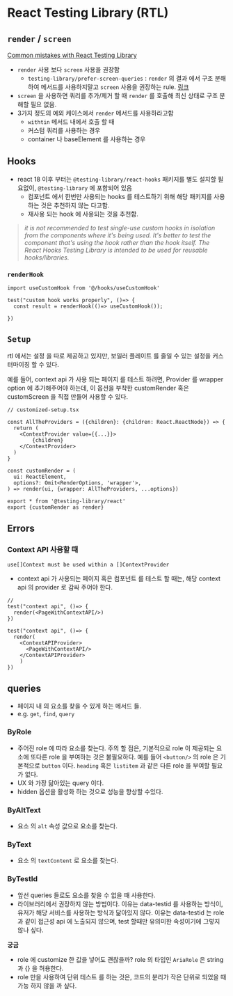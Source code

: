# React Testing Library (RTL)

## `render` / `screen`

[Common mistakes with React Testing Library](https://seongry.github.io/2021/06-20-common-mistakes-with-rty/)

- `render` 사용 보다 `screen` 사용을 권장함
  - `testing-library/prefer-screen-queries` : `render` 의 결과 에서 구조 분해하여 메서드를 사용하지말고 `screen` 사용을 권장하는 rule. [링크](https://github.com/testing-library/eslint-plugin-testing-library/blob/main/docs/rules/prefer-screen-queries.md)
- `screen` 을 사용하면 쿼리를 추가/제거 할 때 `render` 를 호출해 최신 상태로 구조 분해할 필요 없음.
- 3가지 정도의 예외 케이스에서 `render` 메서드를 사용하라고함
  - `withtin` 메서드 내에서 호출 할 때
  - 커스텀 쿼리를 사용하는 경우
  - container 나 baseElement 를 사용하는 경우


## Hooks
- react 18 이후 부터는 `@testing-library/react-hooks` 패키지를 별도 설치할 필요없이, `@testing-library` 에 포함되어 있음
  - 컴포넌트 에서 한번만 사용되는 hooks 를 테스트하기 위해 해당 패키지를 사용하는 것은 추천하지 않는 다고함.
  - 재사용 되는 hook 에 사용되는 것을 추천함.

> *it is not recommended to test single-use custom hooks in isolation from the components where it's being used. It's better to test the component that's using the hook rather than the hook itself. The React Hooks Testing Library is intended to be used for reusable hooks/libraries.*

### `renderHook`
```tsx
import useCustomHook from '@/hooks/useCustomHook'

test("custom hook works properly", ()=> {
  const result = renderHook(()=> useCustomHook());
  
})
```

## `Setup`
rtl 에서는 설정 을 따로 제공하고 있지만, 보일러 플레이트 를 줄일 수 있는 설정을 커스터마이징 할 수 있다.

예를 들어, context api 가 사용 되는 페이지 를 테스트 하려면, Provider 를 wrapper option 에 추가해주어야 하는데, 이 옵션을 부착한 customRender 혹은 customScreen 을 직접 만들어 사용할 수 있다.
```tsx
// customized-setup.tsx

const AllTheProviders = ({children}: {children: React.ReactNode}) => {
  return (
    <ContextProvider value={{...}}>
        {children}
    </ContextProvider>
  )
}

const customRender = (
  ui: ReactElement,
  options?: Omit<RenderOptions, 'wrapper'>,
) => render(ui, {wrapper: AllTheProviders, ...options})

export * from '@testing-library/react'
export {customRender as render}
```
## Errors
### Context API 사용할 때
`use[]Context must be used within a []ContextProvider`

- context api 가 사용되는 페이지 혹은 컴포넌트 를 테스트 할 때는, 해당 context api 의 provider 로 감싸 주어야 한다.

```tsx
// 
test("context api", ()=> {
  render(<PageWithContextAPI/>)
})

test("context api", ()=> {
  render(
    <ContextAPIProvider>
      <PageWithContextAPI/>
    </ContextAPIProvider>
    )
})
```

## queries
- 페이지 내 의 요소를 찾을 수 있게 하는 메서드 들.
- e.g. `get`, `find`, `query`

### ByRole
- 주어진 role 에 따라 요소를 찾는다. 주의 할 점은, 기본적으로 role 이 제공되는 요소에 또다른 role 을 부여하는 것은 불필요하다. 예를 들어 `<button/>` 의 role 은 기본적으로 `button` 이다. `heading` 혹은 `listitem` 과 같은 다른 role 을 부여할 필요가 없다.
- UX 와 가장 닮아있는 query 이다.
- hidden 옵션을 활성화 하는 것으로 성능을 향상할 수있다.

### ByAltText
- 요소 의 `alt` 속성 값으로 요소를 찾는다.

### ByText
- 요소 의 `textContent` 로 요소를 찾는다.

### ByTestId
- 앞선 queries 들로도 요소를 찾을 수 없을 때 사용한다. 
- 라이브러리에서 권장하지 않는 방법이다. 이유는 data-testid 를 사용하는 방식이, 유저가 해당 서비스를 사용하는 방식과 닮아있지 않다. 이유는 data-testid 는 role 과 같이 접근성 api 에 노출되지 않으며, test 할때만 유의미한 속성이기에 그렇지 않나 싶다.

**궁금**
- role 에 customize 한 값을 넣어도 괜찮을까? role 의 타입인 `AriaRole` 은 string 과 {} 을 허용한다.
- role 만을 사용하여 단위 테스트 를 하는 것은, 코드의 분리가 작은 단위로 되었을 때 가능 하지 않을 까 싶다. 